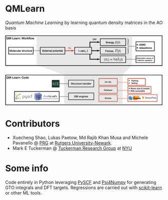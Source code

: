 # QMLearn
*Quantum Machine Learning*
by learning quantum density matrices in the AO basis

![QM-Learn code and workflow](./Docs/figure3.png)

# Contributors
 - Xuecheng Shao, Lukas Paetow, Md Rajib Khan Musa and Michele Pavanello @ [PRG](https://sites.rutgers.edu/prg/) at [Rutgers University-Newark](http://sasn.rutgers.edu).
 - Mark E Tuckerman @ [Tuckerman Research Group](https://wp.nyu.edu/tuckerman_group/) at [NYU](https://cas.nyu.edu/)

 # Some info

 Code entirely in Python leveraging [PySCF](https://pyscf.org/) and [Psi4Numpy](https://github.com/psi4/psi4numpy) for generating GTO integrals and DFT targets. Regressions are carried out with [scikit-learn](https://scikit-learn.org/stable/) or other ML tools.
